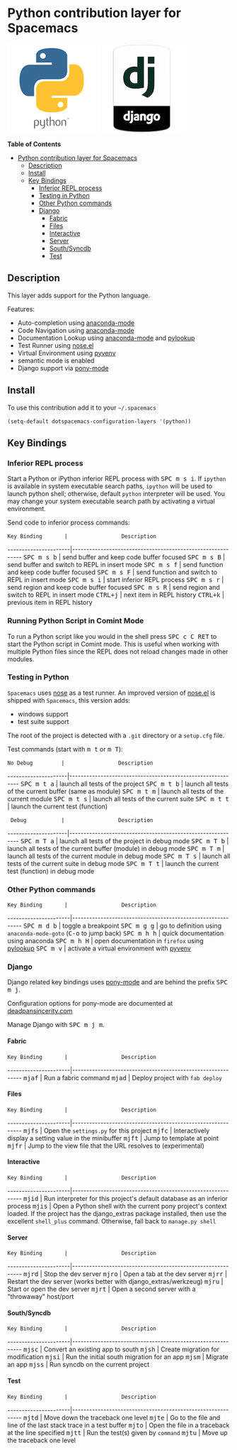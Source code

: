 # Python contribution layer for Spacemacs

![logo_python](img/python.png) ![logo_django](img/django.png)

<!-- markdown-toc start - Don't edit this section. Run M-x markdown-toc/generate-toc again -->
**Table of Contents**

- [Python contribution layer for Spacemacs](#python-contribution-layer-for-spacemacs)
    - [Description](#description)
    - [Install](#install)
    - [Key Bindings](#key-bindings)
        - [Inferior REPL process](#inferior-repl-process)
        - [Testing in Python](#testing-in-python)
        - [Other Python commands](#other-python-commands)
        - [Django](#django)
            - [Fabric](#fabric)
            - [Files](#files)
            - [Interactive](#interactive)
            - [Server](#server)
            - [South/Syncdb](#southsyncdb)
            - [Test](#test)

<!-- markdown-toc end -->

## Description

This layer adds support for the Python language.

Features:
- Auto-completion using [anaconda-mode][]
- Code Navigation using  [anaconda-mode][]
- Documentation Lookup using  [anaconda-mode][] and [pylookup][]
- Test Runner using [nose.el][]
- Virtual Environment using [pyvenv][]
- semantic mode is enabled
- Django support via [pony-mode][]

## Install

To use this contribution add it to your `~/.spacemacs`

```elisp
(setq-default dotspacemacs-configuration-layers '(python))
```

## Key Bindings

### Inferior REPL process

Start a Python or iPython inferior REPL process with <kbd>SPC m s i</kbd>.
If `ipython` is available in system executable search paths, `ipython`
will be used to launch python shell; otherwise, default `python`
interpreter will be used.  You may change your system executable
search path by activating a virtual environment.

Send code to inferior process commands:

    Key Binding       |                 Description
----------------------|------------------------------------------------------------
<kbd>SPC m s b</kbd>  | send buffer and keep code buffer focused
<kbd>SPC m s B</kbd>  | send buffer and switch to REPL in insert mode
<kbd>SPC m s f</kbd>  | send function and keep code buffer focused
<kbd>SPC m s F</kbd>  | send function and switch to REPL in insert mode
<kbd>SPC m s i</kbd>  | start inferior REPL process
<kbd>SPC m s r</kbd>  | send region and keep code buffer focused
<kbd>SPC m s R</kbd>  | send region and switch to REPL in insert mode
<kbd>CTRL+j</kbd>     | next item in REPL history
<kbd>CTRL+k</kbd>     | previous item in REPL history

### Running Python Script in Comint Mode

To run a Python script like you would in the shell
press <kbd>SPC c C RET</kbd> to start the Python script in
Comint mode. This is useful when working with multiple Python files
since the REPL does not reload changes made in other modules.

### Testing in Python

`Spacemacs` uses [nose][nose] as a test runner. An improved version of
[nose.el][nose.el] is shipped with `Spacemacs`, this version adds:
- windows support
- test suite support

The root of the project is detected with a `.git` directory or a `setup.cfg` file.

Test commands (start with <kbd>m t</kbd> or <kbd>m T</kbd>):

    No Debug         |                 Description
---------------------|------------------------------------------------------------
<kbd>SPC m t a</kbd> | launch all tests of the project
<kbd>SPC m t b</kbd> | launch all tests of the current buffer (same as module)
<kbd>SPC m t m</kbd> | launch all tests of the current module
<kbd>SPC m t s</kbd> | launch all tests of the current suite
<kbd>SPC m t t</kbd> | launch the current test (function)

     Debug           |                 Description
---------------------|------------------------------------------------------------
<kbd>SPC m T a</kbd> | launch all tests of the project in debug mode
<kbd>SPC m T b</kbd> | launch all tests of the current buffer (module) in debug mode
<kbd>SPC m T m</kbd> | launch all tests of the current module in debug mode
<kbd>SPC m T s</kbd> | launch all tests of the current suite in debug mode
<kbd>SPC m T t</kbd> | launch the current test (function) in debug mode

### Other Python commands

    Key Binding       |                 Description
----------------------|------------------------------------------------------------
<kbd>SPC m d b</kbd>  | toggle a breakpoint
<kbd>SPC m g g</kbd>  | go to definition using `anaconda-mode-goto` (<kbd>C-o</kbd> to jump back)
<kbd>SPC m h h</kbd>  | quick documentation using anaconda
<kbd>SPC m h H</kbd>  | open documentation in `firefox` using [pylookup][pylookup]
<kbd>SPC m v</kbd>    | activate a virtual environment with [pyvenv][pyvenv]

### Django

Django related key bindings uses [pony-mode][] and are behind the prefix
<kbd>SPC m j</kbd>.

Configuration options for pony-mode are documented at
[deadpansincerity.com](http://www.deadpansincerity.com/docs/pony/configuration.html)

Manage Django with <kbd>SPC m j m</kbd>.

#### Fabric

    Key Binding       |                 Description
----------------------|------------------------------------------------------------
<kbd>mjaf</kbd>       | Run a fabric command
<kbd>mjad</kbd>       | Deploy project with `fab deploy`

#### Files

    Key Binding       |                 Description
----------------------|------------------------------------------------------------
<kbd>mjfs</kbd>       | Open the `settings.py` for this project
<kbd>mjfc</kbd>       | Interactively display a setting value in the minibuffer
<kbd>mjft</kbd>       | Jump to template at point
<kbd>mjfr</kbd>       | Jump to the view file that the URL resolves to (experimental)

#### Interactive

    Key Binding       |                 Description
----------------------|------------------------------------------------------------
<kbd>mjid</kbd>       | Run interpreter for this project's default database as an inferior process
<kbd>mjis</kbd>       | Open a Python shell with the current pony project's context loaded. If the project has the django_extras package installed, then use the excellent `shell_plus` command. Otherwise, fall back to `manage.py shell`

#### Server

    Key Binding       |                 Description
----------------------|------------------------------------------------------------
<kbd>mjrd</kbd>       | Stop the dev server
<kbd>mjro</kbd>       | Open a tab at the dev server
<kbd>mjrr</kbd>       | Restart the dev server (works better with django_extras/werkzeug)
<kbd>mjru</kbd>       | Start or open the dev server
<kbd>mjrt</kbd>       | Open a second server with a "throwaway" host/port

#### South/Syncdb

    Key Binding       |                 Description
----------------------|------------------------------------------------------------
<kbd>mjsc</kbd>       | Convert an existing app to south
<kbd>mjsh</kbd>       | Create migration for modification
<kbd>mjsi</kbd>       | Run the initial south migration for an app
<kbd>mjsm</kbd>       | Migrate an app
<kbd>mjss</kbd>       | Run syncdb on the current project

#### Test

    Key Binding       |                 Description
----------------------|------------------------------------------------------------
<kbd>mjtd</kbd>       | Move down the traceback one level
<kbd>mjte</kbd>       | Go to the file and line of the last stack trace in a test buffer
<kbd>mjto</kbd>       | Open the file in a traceback at the line specified
<kbd>mjtt</kbd>       | Run the test(s) given by `command`
<kbd>mjtu</kbd>       | Move up the traceback one level


[anaconda-mode]: https://github.com/proofit404/anaconda-mode
[pyvenv]: https://github.com/jorgenschaefer/pyvenv
[pylookup]: https://github.com/tsgates/pylookup
[nose]: https://github.com/nose-devs/nose/
[nose.el]: https://github.com/syl20bnr/nose.el
[pony-mode]: https://github.com/davidmiller/pony-mode
